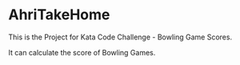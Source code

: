 # AhriTakeHome

This is the Project for Kata Code Challenge - Bowling Game Scores.

It can calculate the score of Bowling Games.

